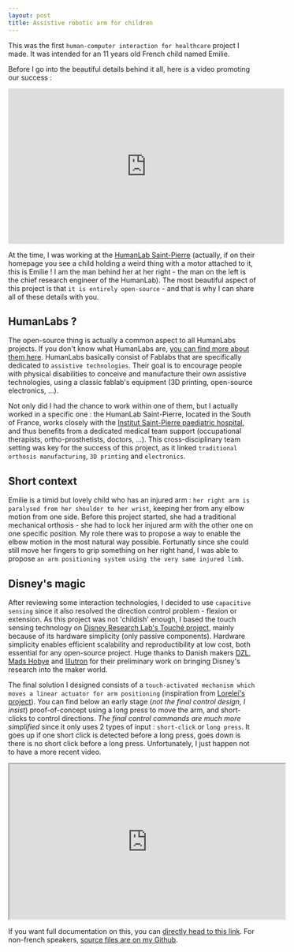 ```yaml
---
layout: post
title: Assistive robotic arm for children
---
```


This was the first `human-computer interaction for healthcare` project I made.
It was intended for an 11 years old French child named Emilie.

Before I go into the beautiful details behind it all, here is a video promoting our success :

<iframe width="560" height="315" src="https://www.youtube.com/embed/PhL7JxOnTew" title="YouTube video player" frameborder="0" allow="accelerometer; autoplay; clipboard-write; encrypted-media; gyroscope; picture-in-picture" allowfullscreen></iframe>

At the time, I was working at the [HumanLab Saint-Pierre](https://www.humanlabsaintpierre.org/)
(actually, if on their homepage you see a child holding a weird thing with a motor attached to it, this is Emilie !
I am the man behind her at her right - the man on the left is the chief research engineer of the HumanLab).
The most beautiful aspect of this project is that `it is entirely open-source` - and that is why I can share all of these details with you.


## HumanLabs ?
The open-source thing is actually a common aspect to all HumanLabs projects. If you don't know what HumanLabs are, [you can find more about them here](https://myhumankit.org/en/home/).
HumanLabs basically consist of Fablabs that are specifically dedicated to `assistive technologies`.
Their goal is to encourage people with physical disabilities to conceive and manufacture their own assistive technologies, using a classic fablab's equipment (3D printing, open-source electronics, ...).

Not only did I had the chance to work within one of them, but I actually worked in a specific one :
the HumanLab Saint-Pierre, located in the South of France, works closely with the [Institut Saint-Pierre paediatric hospital](https://www.institut-st-pierre.com/), and thus benefits from a dedicated medical team support (occupational therapists, ortho-prosthetists, doctors, ...).
This cross-disciplinary team setting was key for the success of this project, as it linked `traditional orthosis manufacturing`, `3D printing` and `electronics`.

## Short context
Emilie is a timid but lovely child who has an injured arm : `her right arm is paralysed from her shoulder to her wrist`, keeping her from any elbow motion from one side.
Before this project started, she had a traditional mechanical orthosis - she had to lock her injured arm with the other one on one specific position.
My role there was to propose a way to enable the elbow motion in the most natural way possible.
Fortunatly since she could still move her fingers to grip something on her right hand, I was able to propose `an arm positioning system using the very same injured limb`.


## Disney's magic
After reviewing some interaction technologies, I decided to use `capacitive sensing` since it also resolved the direction control problem - flexion or extension.
As this project was not 'childish' enough, I based the touch sensing technology on [Disney Research Lab's Touché project](https://la.disneyresearch.com/publication/touche-enhancing-touch-interaction-on-humans-screens-liquids-and-everyday-objects/),
mainly because of its hardware simplicity (only passive components). Hardware simplicity enables efficient scalability and reproductibility at low cost, both essential for any open-source project.
Huge thanks to Danish makers [DZL](http://blog.dzl.dk/), [Mads Hobye](http://www.hobye.dk/) and [Illutron](http://illutron.dk/) for their preliminary work on bringing Disney's research into the maker world.

The final solution I designed consists of a `touch-activated mechanism which moves a linear actuator for arm positioning` (inspiration from [Lorelei's project](https://sites.google.com/site/ourkidscandoanything/)). You can find below an early stage (*not the final control design, I insist*) proof-of-concept using a long press to move the arm, and short-clicks to control directions. *The final control commands are much more simplified* since it only uses 2 types of input : `short-click` or `long press`. It goes up if one short click is detected before a long press, goes down is there is no short click before a long press. Unfortunately, I just happen not to have a more recent video.

<iframe src="https://drive.google.com/file/d/1Cl-wryliRHkoRjxJLqVjsEyC7giJl1Dj/preview" width="560" height="315"></iframe>

If you want full documentation on this, you can [directly head to this link](https://wikilab.myhumankit.org/index.php?title=Projets:Orth%C3%A8se_de_Coude_Robotis%C3%A9e).
For non-french speakers, [source files are on my Github](https://github.com/ko-sinus/emilie-arm).